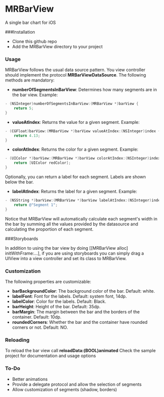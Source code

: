 MRBarView
=========

A single bar chart for iOS

###Installation

- Clone this github repo
- Add the MRBarView directory to your project

### Usage

MRBarView follows the usual data source pattern. You view controller should implement the protocol **MRBarViewDataSource**.
The following methods are mandatory:

- **numberOfSegmentsInBarView**: Determines how many segments are in the bar view. Example:
```Objective-C
- (NSInteger)numberOfSegmentsInBarView:(MRBarView *)barView {
    return 5;
}
```

- **valueAtIndex**: Returns the value for a given segment. Example:
```Objective-C
- (CGFloat)barView:(MRBarView *)barView valueAtIndex:(NSInteger)index {
    return 4.13;
}
```

- **colorAtIndex**: Returns the color for a given segment. Example:
```Objective-C
- (UIColor *)barView:(MRBarView *)barView colorAtIndex:(NSInteger)index {
    return [UIColor redColor];
}
```

Optionally, you can return a label for each segment. Labels are shown below the bar.

- **labelAtIndex**: Returns the label for a given segment. Example:
```Objective-C
- (NSString *)barView:(MRBarView *)barView labelAtIndex:(NSInteger)index {
    return @"Segment 1";
}
```

Notice that MRBarView will automatically calculate each segment's width in the bar by summing all the values provided by the datasource and calculating the proportion of each segment.

###Storyboards

In addition to using the bar view by doing [[MRBarView alloc] initWithFrame:...], if you are using storyboards you can simply drag a UIView into a view controller and set its class to MRBarView.


### Customization

The following properties are customizable:

- **barBackgroundColor**: The background color of the bar. Default: white.
- **labelFont**: Font for the labels. Default: system font, 14dp.
- **labelColor**: Color for the labels. Default: Black.
- **barHeight**: Height of the bar. Default: 35dp.
- **barMargin**: The margin between the bar and the borders of the container. Default: 10dp.
- **roundedCorners**: Whether the bar and the container have rounded corners or not. Default: NO.

### Reloading

To reload the bar view call **reloadData:(BOOL)animated**
Check the sample project for documentation and usage options

### To-Do

- Better animations
- Provide a delegate protocol and allow the selection of segments
- Allow customization of segments (shadow, borders)

